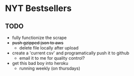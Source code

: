 # NYT Bestsellers

## TODO
* fully functionize the scrape
* ~~push gzipped json to aws~~
    * delete file locally after upload
* create a 'current csv' and programatically push it to github
    * email it to me for quality control?
* get this bad boy into heroku
    * running weekly (on thursdays)